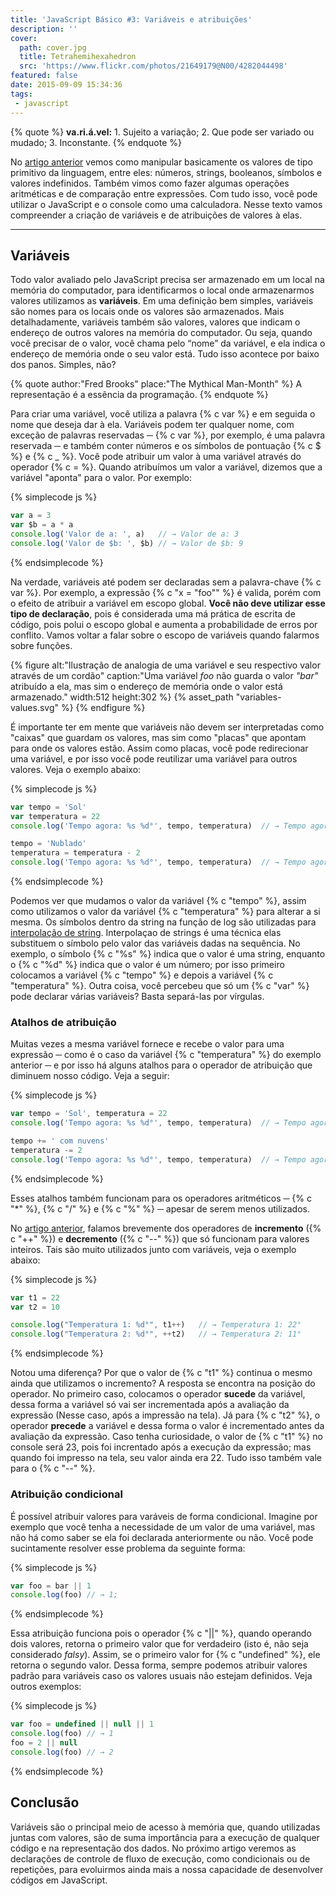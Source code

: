 ```yaml
---
title: 'JavaScript Básico #3: Variáveis e atribuições'
description: ''
cover:
  path: cover.jpg
  title: Tetrahemihexahedron
  src: 'https://www.flickr.com/photos/21649179@N00/4282044498'
featured: false
date: 2015-09-09 15:34:36
tags:
 - javascript
---
```

{% quote %}
**va.ri.á.vel:** 1. Sujeito a variação; 2. Que pode ser variado ou mudado; 3. Inconstante.
{% endquote %}

No [artigo anterior](http://maxroecker.com/javascript-basico-2/) vemos como manipular basicamente os valores de tipo primitivo da linguagem, entre eles: números, strings, booleanos, símbolos e valores indefinidos. Também vimos como fazer algumas operações aritméticas e de comparação entre expressões. Com tudo isso, você pode utilizar o JavaScript e o console como uma calculadora. Nesse texto vamos compreender a criação de variáveis e de atribuições de valores à elas.

---
## Variáveis

Todo valor avaliado pelo JavaScript precisa ser armazenado em um local na memória do computador, para identificarmos o local onde armazenarmos valores utilizamos as **variáveis**. Em uma definição bem simples, variáveis são nomes para os locais onde os valores são armazenados. Mais detalhadamente, variáveis também são valores, valores que indicam o endereço de outros valores na memória do computador. Ou seja, quando você precisar de o valor, você chama pelo “nome” da variável, e ela indica o endereço de memória onde o seu valor está. Tudo isso acontece por baixo dos panos. Simples, não?

{% quote author:"Fred Brooks" place:"The Mythical Man-Month"   %}
A representação é a essência da programação.
{% endquote %}

Para criar uma variável, você utiliza a palavra {% c var %} e em seguida o nome que deseja dar à ela. Variáveis podem ter qualquer nome, com exceção de palavras reservadas ─ {% c var %}, por exemplo, é uma palavra reservada ─ e também conter números e os símbolos de pontuação {% c $ %} e {% c _ %}. Você pode atribuir um valor à uma variável através do operador {% c = %}. Quando atribuímos um valor a variável, dizemos que a variável "aponta" para o valor. Por exemplo:


{% simplecode js %}
``` js
var a = 3
var $b = a * a
console.log('Valor de a: ', a)   // → Valor de a: 3
console.log('Valor de $b: ', $b) // → Valor de $b: 9
```
{% endsimplecode %}


Na verdade, variáveis até podem ser declaradas sem a palavra-chave {% c var %}. Por exemplo, a expressão {% c "x = \"foo\"" %} é valida, porém com o efeito de atribuir a variável em escopo global. **Você não deve utilizar esse tipo de declaração**, pois é considerada uma má prática de escrita de código, pois polui o escopo global e aumenta a probabilidade de erros por conflito. Vamos voltar a falar sobre o escopo de variáveis quando falarmos sobre funções.

{% figure alt:"Ilustração de analogia de uma variável e seu respectivo valor através de um cordão" caption:"Uma variável *foo* não guarda o valor *"bar"* atribuído a ela, mas sim o endereço de memória onde o valor está armazenado." width:512 height:302 %}
{% asset_path "variables-values.svg" %}
{% endfigure %}

É importante ter em mente que variáveis não devem ser interpretadas como "caixas" que guardam os valores, mas sim como "placas" que apontam para onde os valores estão. Assim como placas, você pode redirecionar uma variável, e por isso você pode reutilizar uma variável para outros valores. Veja o exemplo abaixo:

{% simplecode js %}
``` js
var tempo = 'Sol'
var temperatura = 22
console.log('Tempo agora: %s %d°', tempo, temperatura)  // → Tempo agora: Sol 22°

tempo = 'Nublado'
temperatura = temperatura - 2
console.log('Tempo agora: %s %d°', tempo, temperatura)  // → Tempo agora: Nublado 20°
```
{% endsimplecode %}

Podemos ver que mudamos o valor da variável {% c "tempo" %}, assim como utilizamos o valor da variável {% c "temperatura" %} para alterar a si mesma. Os símbolos dentro da string na função de log são utilizadas para [interpolação de string](https://en.wikipedia.org/wiki/String_interpolation). Interpolaçao de strings é uma técnica elas substituem o símbolo pelo valor das variáveis dadas na sequência. No exemplo, o símbolo {% c "%s" %} indica que o valor é uma string, enquanto o {% c "%d" %} indica que o valor é um número; por isso primeiro colocamos a variável {% c "tempo" %} e depois a variável {% c "temperatura" %}. Outra coisa, você percebeu que só um {% c "var" %} pode declarar várias variáveis? Basta separá-las por vírgulas.

### Atalhos de atribuição

Muitas vezes a mesma variável fornece e recebe o valor para uma expressão ─ como é o caso da variável {% c "temperatura" %} do exemplo anterior ─ e por isso há alguns atalhos para o operador de atribuição que diminuem nosso código. Veja a seguir:

{% simplecode js %}
``` js
var tempo = 'Sol', temperatura = 22
console.log('Tempo agora: %s %d°', tempo, temperatura)  // → Tempo agora: Sol 22°

tempo += ' com nuvens'
temperatura -= 2
console.log('Tempo agora: %s %d°', tempo, temperatura)  // → Tempo agora: Sol com nuvens 20°
```
{% endsimplecode %}

Esses atalhos também funcionam para os operadores aritméticos ─ {% c "\*" %}, {% c "\/" %} e {% c "\%" %} ─ apesar de serem menos utilizados.

No [artigo anterior](http://maxroecker.com/javascript-basico-2/), falamos brevemente dos operadores de **incremento** ({% c "++" %}) e **decremento** ({% c "--" %}) que só funcionam para valores inteiros. Tais são muito utilizados junto com variáveis, veja o exemplo abaixo:

{% simplecode js %}
``` js
var t1 = 22
var t2 = 10

console.log("Temperatura 1: %d°", t1++)   // → Temperatura 1: 22°
console.log("Temperatura 2: %d°", ++t2)   // → Temperatura 2: 11°
```
{% endsimplecode %}

Notou uma diferença? Por que o valor de {% c "t1" %} continua o mesmo ainda que utilizamos o incremento? A resposta se encontra na posição do operador. No primeiro caso, colocamos o operador **sucede** da variável, dessa forma a variável só vai ser incrementada após a avaliação da expressão (Nesse caso, após a impressão na tela). Já para {% c "t2" %}, o operador **precede** a variável e dessa forma o valor é incrementado antes da avaliação da expressão. Caso tenha curiosidade, o valor de {% c "t1" %} no console será 23, pois foi increntado após a execução da expressão; mas quando foi impresso na tela, seu valor ainda era 22. Tudo isso também vale para o {% c "--" %}.


### Atribuição condicional

É possível atribuir valores para varáveis de forma condicional. Imagine por exemplo que você tenha a necessidade de um valor de uma variável, mas não há como saber se ela foi declarada anteriormente ou não. Você pode sucintamente resolver esse problema da seguinte forma:

{% simplecode js %}
``` js
var foo = bar || 1
console.log(foo) // → 1;
```
{% endsimplecode %}

Essa atribuição funciona pois o operador {% c "||" %}, quando operando dois valores, retorna o primeiro valor que for verdadeiro (isto é, não seja considerado *falsy*). Assim, se o primeiro valor for {% c "undefined" %}, ele retorna o segundo valor. Dessa forma, sempre podemos atribuir valores padrão para variáveis caso os valores usuais não estejam definidos. Veja outros exemplos:

{% simplecode js %}
``` js
var foo = undefined || null || 1
console.log(foo) // → 1
foo = 2 || null
console.log(foo) // → 2
```
{% endsimplecode %}

## Conclusão

Variáveis são o principal meio de acesso à memória que, quando utilizadas juntas com valores, são de suma importância para a execução de qualquer código e na representação dos dados. No próximo artigo veremos as declarações de controle de fluxo de execução, como condicionais ou de repetições, para evoluirmos ainda mais a nossa capacidade de desenvolver códigos em JavaScript.
